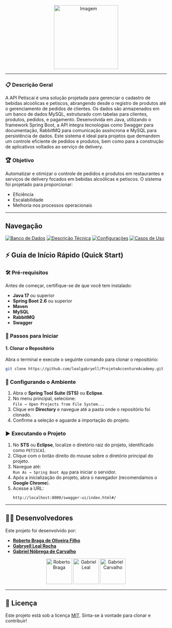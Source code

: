 <p align="center">
  <img src="https://github.com/user-attachments/assets/c2c55aba-ce92-4b37-9c77-91607c77a981" width="200" alt="Imagem">
</p>

---

### 📋 Descrição Geral
A API Petiscaí é uma solução projetada para gerenciar o cadastro de bebidas alcoólicas e petiscos, abrangendo desde o registro de produtos até o gerenciamento de pedidos de clientes. Os dados são armazenados em um banco de dados MySQL, estruturado com tabelas para clientes, produtos, pedidos, e pagamento. Desenvolvida em Java, utilizando o framework Spring Boot, a API integra tecnologias como Swagger para documentação, RabbitMQ para comunicação assíncrona e MySQL para persistência de dados. Este sistema é ideal para projetos que demandem um controle eficiente de pedidos e produtos, bem como para a construção de aplicativos voltados ao serviço de delivery.
### 🏆 Objetivo
Automatizar e otimizar o controle de pedidos e produtos em restaurantes e serviços de delivery focados em bebidas alcoólicas e petiscos. O sistema foi projetado para proporcionar:
- Eficiência
- Escalabilidade
- Melhoria nos processos operacionais

---

## Navegação

[![Banco de Dados](https://img.shields.io/badge/Banco_de_Dados-000?style=for-the-badge&logo=database)](https://github.com/lealgabryell/ProjetoAccentureAcademy/issues/3) [![Descrição Técnica](https://img.shields.io/badge/Descrição_Técnica-000?style=for-the-badge&logo=)](https://github.com/lealgabryell/ProjetoAccentureAcademy/issues/5) [![Configurações](https://img.shields.io/badge/Configurações-000?style=for-the-badge&logo=gear)](https://github.com/lealgabryell/ProjetoAccentureAcademy/issues/6) [![Casos de Uso](https://img.shields.io/badge/Casos_de_Uso-000?style=for-the-badge&logo=usecase)](https://github.com/lealgabryell/ProjetoAccentureAcademy/issues/7)


<!-- Você pode adicionar um link para outras línguas, caso desejar -->
<!-- 
<p align="center">
  <i>Leia em outros idiomas:</i>
  <a href="./translations/README-ptBR.md">Português</a>
</p>
-->

## ⚡ Guia de Início Rápido (Quick Start)

### 🛠️ Pré-requisitos
Antes de começar, certifique-se de que você tem instalado:
- **Java 17** ou superior
- **Spring Boot 2.6** ou superior
- **Maven**
- **MySQL**
- **RabbitMQ**
- **Swagger**

### 🚀 Passos para Iniciar

#### 1. Clonar o Repositório
Abra o terminal e execute o seguinte comando para clonar o repositório:
```bash
git clone https://github.com/lealgabryell/ProjetoAccentureAcademy.git
```
### 📂 Configurando o Ambiente
1. Abra o **Spring Tool Suite (STS)** ou **Eclipse**.
2. No menu principal, selecione:  
   `File → Open Projects from File System...`
3. Clique em **Directory** e navegue até a pasta onde o repositório foi clonado.
4. Confirme a seleção e aguarde a importação do projeto.

### ▶️ Executando o Projeto
1. No **STS** ou **Eclipse**, localize o diretório raiz do projeto, identificado como `PETISCAÍ`.
2. Clique com o botão direito do mouse sobre o diretório principal do projeto.
3. Navegue até:  
   `Run As → Spring Boot App` para iniciar o servidor.
4. Após a inicialização do projeto, abra o navegador (recomendamos o **Google Chrome**).
5. Acesse a URL:  
   ```url
   http://localhost:8000/swagger-ui/index.html#/
    ```

---

## 🧑‍💻 Desenvolvedores

Este projeto foi desenvolvido por:

- **[Roberto Braga de Oliveira Filho](https://github.com/robertobr122)**
- **[Gabryell Leal Rocha](https://github.com/lealgabryell)**
- **[Gabriel Nóbrega de Carvalho](https://github.com/gabrielcarvalhoo)**

<p align="center"> <img src="https://github.com/robertobr122.png" width="80px" alt="Roberto Braga"> <img src="https://github.com/lealgabryell.png" width="80px" alt="Gabriel Leal"> <img src="https://github.com/gabrielncarvalhoo.png" width="80px" alt="Gabriel Carvalho"> </p>

---

## 📃 Licença

Este projeto está sob a licença [MIT](./LICENSE). Sinta-se à vontade para clonar e contribuir!

